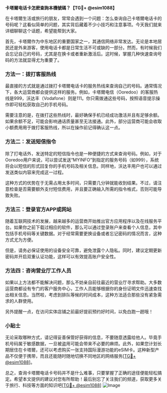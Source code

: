 **卡塔爾电话卡怎麽查詢本機號碼？【TG💪+ @esim1088】**

在卡塔爾生活或旅行的朋友，常常会遇到一个问题：怎么查询自己卡塔爾电话卡的号码呢？这看似简单的问题，其实背后藏着不少小技巧和注意事项。今天我们就来详细聊聊这个话题，希望能帮到大家。

首先，卡塔爾作为中东地区的重要国家之一，其通信网络非常发达。无论是本地居民还是外来游客，使用电话卡都是日常生活不可或缺的一部分。然而，有时候我们会忘记自己的号码，尤其是在换卡或者重新激活后。这时候，掌握几种快速查询号码的方法就显得尤为重要了。

### 方法一：拨打客服热线

最直接的方式就是通过拨打卡塔爾电话卡的服务热线来查询自己的号码。通常情况下，各大运营商都会提供这样的服务。例如，卡塔爾电信（Ooredoo）的客服热线是999，沃达丰（Vodafone）则是111。你只需拨通这些号码，按照语音提示操作即可轻松获取自己的手机号码。

需要注意的是，在拨打这些热线时，最好确保手机已经成功激活并且有足够余额。如果余额不足，可能会影响通话质量甚至无法接通。此外，部分运营商可能会收取小额费用用于拨打客服热线，所以在操作前记得确认这一点。

### 方法二：发送短信指令

除了打电话外，发送特定的短信指令也是一种便捷的方式来查询号码。例如，对于Ooredoo用户来说，可以尝试发送“MYINFO”到指定的服务号码（如999），系统将会以短信的形式回复你的手机号码及相关信息。同样地，沃达丰用户也可以通过发送类似内容来完成这一过程。

这种方式的优势在于无需占用太多时间，只需要几分钟就能收到结果。不过，请注意检查是否需要额外支付短信费用，并且要正确输入所需的指令格式，否则可能导致失败。

### 方法三：登录官方APP或网站

随着互联网技术的发展，越来越多的运营商开始推出官方应用程序以及在线服务平台。如果你之前下载过相应的软件，那么可以通过登录账户来查看个人信息，其中包括手机号码等关键数据。对于经常需要更换设备或者忘记密码的情况而言，这种方式尤为方便。

但是，请务必保证使用的设备安全可靠，避免泄露个人隐私。同时，建议定期更新密码并开启双重认证功能，这样可以有效提高账户安全性。

### 方法四：咨询营业厅工作人员

如果以上方法都不能解决问题，那么不妨亲自前往最近的营业厅寻求帮助。大多数运营商都设有专门的客户服务中心，工作人员能够根据你的身份证明文件迅速查找出相关信息。当然啦，考虑到排队等候的时间成本，这种方法适合那些没有紧急需求的人群使用。

另外提醒一点，在访问实体店铺之前最好提前预约好时间，以免白跑一趟哦！

### 小贴士

无论采取哪种方式，请记得妥善保管好获得的信息，不要随意透露给他人。毕竟手机号码属于敏感数据，一旦被盗用可能会带来不必要的麻烦。此外，如果您计划长期居住在卡塔爾，还可以考虑购买一张支持国际漫游功能的eSIM卡。这种新型产品不仅便于携带，而且还能随时随地切换不同地区的网络服务[[TG💪+ @esim1088](https://t.me/s/esim1088)]。

总之，查询卡塔爾电话卡号码并不是什么难事，只要掌握了正确的途径便能轻松搞定。希望本文提供的建议对您有所帮助！最后别忘了关注我们的频道，获取更多关于旅行、科技等方面的知识吧[[TG💪+ @esim1088](https://t.me/s/esim1088)] ![Image](https://i.postimg.cc/4NQfJmqS/Snipaste-2025-05-13-00-14-12.png)
